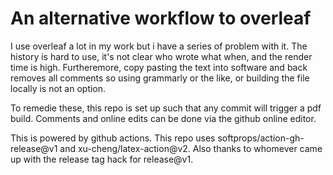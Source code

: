 # An alternative workflow to overleaf

I use overleaf a lot in my work but i have a series of problem with it. The history is hard to use, it's not clear who wrote what when, and the render time is high. Furtheremore, copy pasting the text into software and back removes all comments so using grammarly or the like, or building the file locally is not an option.

To remedie these, this repo is set up such that any commit will trigger a pdf build. Comments and online edits can be done via the github online editor.


This is powered by github actions. This repo uses softprops/action-gh-release@v1 and xu-cheng/latex-action@v2. Also thanks to whomever came up with the release tag hack for release@v1.